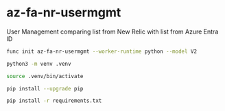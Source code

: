 # az-fa-nr-usermgmt
User Management comparing list from New Relic with list from Azure Entra ID

```bash
func init az-fa-nr-usermgmt --worker-runtime python --model V2

python3 -m venv .venv

source .venv/bin/activate

pip install --upgrade pip

pip install -r requirements.txt
```
